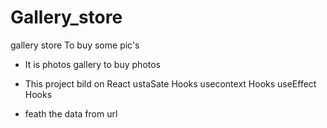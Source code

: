 # Gallery_store
gallery store  To buy some pic's 



* It is photos gallery to buy photos 
* This project bild on React
    ustaSate Hooks
    usecontext Hooks
    useEffect Hooks
    
 * feath the data from url 
 
    
